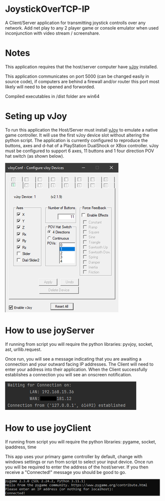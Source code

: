 # JoystickOverTCP-IP
A Client/Server application for transmitting joystick controlls over any network.
Add net play to any 2 player game or console emulator when used inconjunction with video stream / screenshare.

# Notes
This application requires that the host/server computer have [vJoy](https://github.com/shauleiz/vJoy) installed.
 
This application communicates on port 5000 (can be changed easily in source code), if computers are behind a firewall and/or router this port most likely will need to be opened and forworded.
 
Compiled executables in /dist folder are win64

# Seting up vJoy
To run this application the Host/Server must install [vJoy](https://github.com/shauleiz/vJoy) to emulate a native game controller. It will use the first vJoy device slot without altering the python script.
The application is currently configured to reproduce the buttons, axes and d-hat of a PlayStation DualShock or XBox controller. vJoy must be configured to support 6 axes, 11 buttons and 1 four direction POV hat switch (as shown below).

![Example vJoy Configuration](images/vJoyConfig.png)

# How to use joyServer
If running from script you will require the python libraries: pyvjoy, socket, ast, urllib.request.

Once run, you will see a message indicating that you are awaiting a connection and your outward facing IP addresses. The Client will need to enter your address into their application. When the Client successfully establishes a connection you will see an onscreen notification.

![joyServer Output](images/serverSide.png)

# How to use joyClient
If running from script you will require the python libraries: pygame, socket, ipaddress, time

This app uses your primary game controller by default, change with windows settings or run from script to select your input device. Once run you will be required to enter the address of the host/server. If you then receive a "Connected!" message you should be good to go.

![joyClient Output](images/clientSide.png)
